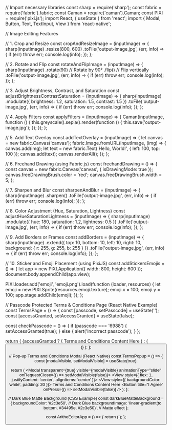 // Import necessary libraries
const sharp = require('sharp');
const fabric = require('fabric').fabric;
const Caman = require('caman').Caman;
const PIXI = require('pixi.js');
import React, { useState } from 'react';
import { Modal, Button, Text, TextInput, View } from 'react-native';

// Image Editing Features

// 1. Crop and Resize
const cropAndResizeImage = (inputImage) => {
  sharp(inputImage)
    .resize(800, 600)
    .toFile('output-image.jpg', (err, info) => {
      if (err) throw err;
      console.log(info);
    });
};

// 2. Rotate and Flip
const rotateAndFlipImage = (inputImage) => {
  sharp(inputImage)
    .rotate(90) // Rotate by 90°
    .flip() // Flip vertically
    .toFile('output-image.jpg', (err, info) => {
      if (err) throw err;
      console.log(info);
    });
};

// 3. Adjust Brightness, Contrast, and Saturation
const adjustBrightnessContrastSaturation = (inputImage) => {
  sharp(inputImage)
    .modulate({
      brightness: 1.2,
      saturation: 1.5,
      contrast: 1.5
    })
    .toFile('output-image.jpg', (err, info) => {
      if (err) throw err;
      console.log(info);
    });
};

// 4. Apply Filters
const applyFilters = (inputImage) => {
  Caman(inputImage, function () {
    this.greyscale().sepia().render(function () {
      this.save('output-image.jpg');
    });
  });
};

// 5. Add Text Overlay
const addTextOverlay = (inputImage) => {
  let canvas = new fabric.Canvas('canvas');
  fabric.Image.fromURL(inputImage, (img) => {
    canvas.add(img);
    let text = new fabric.Text('Hello, World!', { left: 100, top: 100 });
    canvas.add(text);
    canvas.renderAll();
  });
};

// 6. Freehand Drawing (using Fabric.js)
const freehandDrawing = () => {
  const canvas = new fabric.Canvas('canvas', { isDrawingMode: true });
  canvas.freeDrawingBrush.color = 'red';
  canvas.freeDrawingBrush.width = 5;
};

// 7. Sharpen and Blur
const sharpenAndBlur = (inputImage) => {
  sharp(inputImage)
    .sharpen()
    .toFile('output-image.jpg', (err, info) => {
      if (err) throw err;
      console.log(info);
    });
};

// 8. Color Adjustment (Hue, Saturation, Lightness)
const adjustHueSaturationLightness = (inputImage) => {
  sharp(inputImage)
    .modulate({
      hue: 180,
      saturation: 1.2,
      lightness: 0.5
    })
    .toFile('output-image.jpg', (err, info) => {
      if (err) throw err;
      console.log(info);
    });
};

// 9. Add Borders or Frames
const addBorders = (inputImage) => {
  sharp(inputImage)
    .extend({
      top: 10,
      bottom: 10,
      left: 10,
      right: 10,
      background: { r: 255, g: 255, b: 255 }
    })
    .toFile('output-image.jpg', (err, info) => {
      if (err) throw err;
      console.log(info);
    });
};

// 10. Sticker and Emoji Placement (using PixiJS)
const addStickersEmojis = () => {
  let app = new PIXI.Application({ width: 800, height: 600 });
  document.body.appendChild(app.view);

  PIXI.loader.add('emoji', 'emoji.png').load(function (loader, resources) {
    let emoji = new PIXI.Sprite(resources.emoji.texture);
    emoji.x = 100;
    emoji.y = 100;
    app.stage.addChild(emoji);
  });
};

// Passcode Protected Terms & Conditions Page (React Native Example)
const TermsPage = () => {
  const [passcode, setPasscode] = useState('');
  const [accessGranted, setAccessGranted] = useState(false);

  const checkPasscode = () => {
    if (passcode === '6988') {
      setAccessGranted(true);
    } else {
      alert('Incorrect passcode');
    }
  };

  return (
    <View>
      {accessGranted ? (
        <Text>Terms and Conditions Content Here</Text>
      ) : (
        <View>
          <TextInput
            placeholder="Enter passcode"
            value={passcode}
            onChangeText={setPasscode}
            secureTextEntry
          />
          <Button title="Submit" onPress={checkPasscode} />
        </View>
      )}
    </View>
  );
};

// Pop-up Terms and Conditions Modal (React Native)
const TermsPopup = () => {
  const [modalVisible, setModalVisible] = useState(true);

  return (
    <View>
      <Modal
        transparent={true}
        visible={modalVisible}
        animationType="slide"
        onRequestClose={() => setModalVisible(false)}>
        <View style={{ flex: 1, justifyContent: 'center', alignItems: 'center' }}>
          <View style={{ backgroundColor: 'white', padding: 20 }}>
            <Text>Terms and Conditions Content Here</Text>
            <Button title="I Agree" onPress={() => setModalVisible(false)} />
          </View>
        </View>
      </Modal>
    </View>
  );
};

// Dark Blue Matte Background (CSS Example)
const darkBlueMatteBackground = {
  backgroundColor: '#2c3e50', // Dark Blue
  backgroundImage: 'linear-gradient(to bottom, #34495e, #2c3e50)', // Matte effect
};

const AritheEditorApp = () => {
  return (
    <View style={darkBlueMatteBackground}>
      <TermsPopup />
      <TermsPage />
    </View>
  );
};